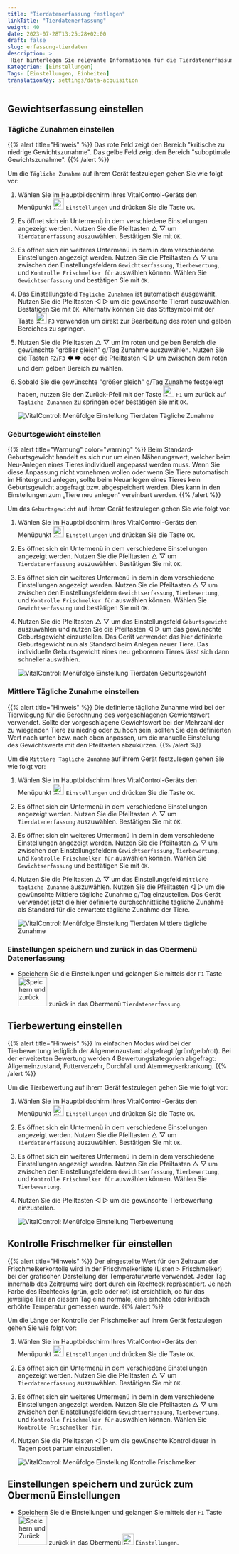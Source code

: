 ```yaml
---
title: "Tierdatenerfassung festlegen"
linkTitle: "Tierdatenerfassung"
weight: 40
date: 2023-07-28T13:25:28+02:00
draft: false
slug: erfassung-tierdaten
description: >
 Hier hinterlegen Sie relevante Informationen für die Tierdatenerfassung.
Kategorien: [Einstellungen]
Tags: [Einstellungen, Einheiten]
translationKey: settings/data-acquisition
---
```

## Gewichtserfassung einstellen
### Tägliche Zunahmen einstellen
{{% alert title="Hinweis" %}}
Das rote Feld zeigt den Bereich "kritische zu niedrige Gewichtszunahme". Das gelbe Feld zeigt den Bereich "suboptimale Gewichtszunahme".
{{% /alert %}}

Um die `Tägliche Zunahme` auf ihrem Gerät festzulegen gehen Sie wie folgt vor:

1. Wählen Sie im Hauptbildschirm Ihres VitalControl-Geräts den Menüpunkt <img src="/icons/gear.svg" width="25" align="bottom" alt="Einstellungen" /> `Einstellungen` und drücken Sie die Taste `OK`.

2. Es öffnet sich ein Untermenü in dem verschiedene Einstellungen angezeigt werden. Nutzen Sie die Pfeiltasten △ ▽  um `Tierdatenerfassung` auszuwählen. Bestätigen Sie mit `OK`.

3. Es öffnet sich ein weiteres Untermenü in dem in dem verschiedene Einstellungen angezeigt werden. Nutzen Sie die Pfeiltasten △ ▽ um zwischen den Einstellungsfeldern `Gewichtserfassung`, `Tierbewertung`, und `Kontrolle Frischmelker für` auswählen können. Wählen Sie `Gewichtserfassung` und bestätigen Sie mit `OK`.

4. Das Einstellungsfeld `Tägliche Zunahmen` ist automatisch ausgewählt. Nutzen Sie die Pfeiltasten ◁ ▷ um die gewünschte Tierart auszuwählen. Bestätigen Sie mit `OK`. Alternativ können Sie das Stiftsymbol mit der Taste <img src="/icons/actions/edit.svg" width="24" align="bottom" alt="Bearbeiten" /> `F3` verwenden um direkt zur Bearbeitung des roten und gelben Bereiches zu springen.

5. Nutzen Sie die Pfeiltasten △ ▽ um im roten und gelben Bereich die gewünschte "größer gleich" g/Tag Zunahme auszuwählen. Nutzen Sie die Tasten `F2`/`F3` 🡄 🡆 oder die Pfeiltasten ◁ ▷ um zwischen dem roten und dem gelben Bereich zu wählen.

6. Sobald Sie die gewünschte "größer gleich" g/Tag Zunahme festgelegt haben, nutzen Sie den Zurück-Pfeil mit der Taste <img src="/icons/back.svg" width="25" align="bottom" alt="Zurück" /> `F1` um zurück auf `Tägliche Zunahmen` zu springen oder bestätigen Sie mit `OK`.

    ![VitalControl: Menüfolge Einstellung Tierdaten Tägliche Zunahme](../bilder/täglichezunahme2.png "Tägliche Zunahme einstellen")


### Geburtsgewicht einstellen
{{% alert title="Warnung" color="warning" %}}
Beim Standard-Geburtsgewicht handelt es sich nur um einen Näherungswert, welcher beim Neu-Anlegen eines Tieres individuell angepasst werden muss.
Wenn Sie diese Anpassung nicht vornehmen wollen oder wenn Sie Tiere automatisch im Hintergrund anlegen, sollte beim Neuanlegen eines Tieres kein Geburtsgewicht abgefragt bzw. abgespeichert werden. Dies kann in den Einstellungen zum „Tiere neu anlegen“ vereinbart werden.
{{% /alert %}}

Um das `Geburtsgewicht` auf ihrem Gerät festzulegen gehen Sie wie folgt vor:

1. Wählen Sie im Hauptbildschirm Ihres VitalControl-Geräts den Menüpunkt <img src="/icons/gear.svg" width="25" align="bottom" alt="Einstellungen" /> `Einstellungen` und drücken Sie die Taste `OK`.

2. Es öffnet sich ein Untermenü in dem verschiedene Einstellungen angezeigt werden. Nutzen Sie die Pfeiltasten △ ▽  um `Tierdatenerfassung` auszuwählen. Bestätigen Sie mit `OK`.

3. Es öffnet sich ein weiteres Untermenü in dem in dem verschiedene Einstellungen angezeigt werden. Nutzen Sie die Pfeiltasten △ ▽ um zwischen den Einstellungsfeldern `Gewichtserfassung`, `Tierbewertung`, und `Kontrolle Frischmelker für` auswählen können. Wählen Sie `Gewichtserfassung` und bestätigen Sie mit `OK`.

4. Nutzen Sie die Pfeiltasten △ ▽ um das Einstellungsfeld `Geburtsgewicht` auszuwählen und nutzen Sie die Pfeiltasten ◁ ▷ um das gewünschte Geburtsgewicht einzustellen. Das Gerät verwendet das hier definierte Geburtsgewicht nun als Standard beim Anlegen neuer Tiere. Das individuelle Geburtsgewicht eines neu geborenen Tieres lässt sich dann schneller auswählen.

    ![VitalControl: Menüfolge Einstellung Tierdaten Geburtsgewicht](../bilder/geburtsgewicht.png "Geburtsgewicht einstellen")

### Mittlere Tägliche Zunahme einstellen

{{% alert title="Hinweis" %}}
Die definierte tägliche Zunahme wird bei der Tierwiegung für die Berechnung des vorgeschlagenen Gewichtswert verwendet. Sollte der vorgeschlagene Gewichtswert bei der Mehrzahl der zu wiegenden Tiere zu niedrig oder zu hoch sein, sollten Sie den definierten Wert nach unten bzw. nach oben anpassen, um die manuelle Einstellung des Gewichtswerts mit den Pfeiltasten abzukürzen.
{{% /alert %}}

Um die `Mittlere Tägliche Zunahme` auf ihrem Gerät festzulegen gehen Sie wie folgt vor:

1. Wählen Sie im Hauptbildschirm Ihres VitalControl-Geräts den Menüpunkt <img src="/icons/gear.svg" width="25" align="bottom" alt="Einstellungen" /> `Einstellungen` und drücken Sie die Taste `OK`.

2. Es öffnet sich ein Untermenü in dem verschiedene Einstellungen angezeigt werden. Nutzen Sie die Pfeiltasten △ ▽  um `Tierdatenerfassung` auszuwählen. Bestätigen Sie mit `OK`.

3. Es öffnet sich ein weiteres Untermenü in dem in dem verschiedene Einstellungen angezeigt werden. Nutzen Sie die Pfeiltasten △ ▽ um zwischen den Einstellungsfeldern `Gewichtserfassung`, `Tierbewertung`, und `Kontrolle Frischmelker für` auswählen können. Wählen Sie `Gewichtserfassung` und bestätigen Sie mit `OK`.

4. Nutzen Sie die Pfeiltasten △ ▽ um das Einstellungsfeld `Mittlere tägliche Zunahme` auszuwählen. Nutzen Sie die Pfeiltasten ◁ ▷ um die gewünschte Mittlere tägliche Zunahme g/Tag einzustellen. Das Gerät verwendet jetzt die hier definierte durchschnittliche tägliche Zunahme als Standard für die erwartete tägliche Zunahme der Tiere.

    ![VitalControl: Menüfolge Einstellung Tierdaten Mittlere tägliche Zunahme](../bilder/mittleretäglichezunahme.png "Mittlere Tägliche Zunahme einstellen")

### Einstellungen speichern und zurück in das Obermenü Datenerfassung

- Speichern Sie die Einstellungen und gelangen Sie mittels der `F1` Taste &nbsp;<img src="/icons/footer/save_exit.svg" width="65" align="bottom" alt="Speichern und zurück" /> zurück in das Obermenü `Tierdatenerfassung`.

## Tierbewertung einstellen

{{% alert title="Hinweis" %}}
Im einfachen Modus wird bei der Tierbewertung lediglich der Allgemeinzustand abgefragt (grün/gelb/rot). Bei der erweiterten Bewertung werden 4 Bewertungskategorien abgefragt: Allgemeinzustand, Futterverzehr, Durchfall und Atemwegserkrankung.
{{% /alert %}}

Um die Tierbewertung auf ihrem Gerät festzulegen gehen Sie wie folgt vor:

1. Wählen Sie im Hauptbildschirm Ihres VitalControl-Geräts den Menüpunkt <img src="/icons/gear.svg" width="25" align="bottom" alt="Einstellungen" /> `Einstellungen` und drücken Sie die Taste `OK`.

2. Es öffnet sich ein Untermenü in dem verschiedene Einstellungen angezeigt werden. Nutzen Sie die Pfeiltasten  △ ▽  um `Tierdatenerfassung` auszuwählen. Bestätigen Sie mit `OK`.

3. Es öffnet sich ein weiteres Untermenü in dem in dem verschiedene Einstellungen angezeigt werden. Nutzen Sie die Pfeiltasten △ ▽ um zwischen den Einstellungsfeldern `Gewichtserfassung`, `Tierbewertung`, und `Kontrolle Frischmelker für` auswählen können. Wählen Sie `Tierbewertung`.

4. Nutzen Sie die Pfeiltasten ◁ ▷ um die gewünschte Tierbewertung einzustellen.

    ![VitalControl: Menüfolge Einstellung Tierbewertung](../bilder/tierbewertung.png "Tierbewertung einstellen")



## Kontrolle Frischmelker für einstellen

{{% alert title="Hinweis" %}}
Der eingestellte Wert für den Zeitraum der Frischmelkerkontolle wird in der Frischmelkerliste (Listen > Frischmelker) bei der grafischen Darstellung der Temperaturwerte verwendet. Jeder Tag innerhalb des Zeitraums wird dort durch ein Rechteck repräsentiert. Je nach Farbe des Rechtecks (grün, gelb oder rot) ist ersichtlich, ob für das jeweilige Tier an diesem Tag eine normale, eine erhöhte oder kritisch erhöhte Temperatur gemessen wurde.
{{% /alert %}}

Um die Länge der Kontrolle der Frischmelker auf ihrem Gerät festzulegen gehen Sie wie folgt vor:

1. Wählen Sie im Hauptbildschirm Ihres VitalControl-Geräts den Menüpunkt <img src="/icons/gear.svg" width="25" align="bottom" alt="Einstellungen" /> `Einstellungen` und drücken Sie die Taste `OK`.

2. Es öffnet sich ein Untermenü in dem verschiedene Einstellungen angezeigt werden. Nutzen Sie die Pfeiltasten  △ ▽  um `Tierdatenerfassung` auszuwählen. Bestätigen Sie mit `OK`.

3. Es öffnet sich ein weiteres Untermenü in dem in dem verschiedene Einstellungen angezeigt werden. Nutzen Sie die Pfeiltasten △ ▽ um zwischen den Einstellungsfeldern `Gewichtserfassung`, `Tierbewertung`, und `Kontrolle Frischmelker für` auswählen können. Wählen Sie `Kontrolle Frischmelker für`.

4. Nutzen Sie die Pfeiltasten ◁ ▷ um die gewünschte Kontrolldauer in Tagen post partum einzustellen.


    ![VitalControl: Menüfolge Einstellung Kontrolle Frischmelker](../bilder/kontrollefrischmelker.png "Kontrollefrischmelker einstellen")



## Einstellungen speichern und zurück zum Obermenü Einstellungen

- Speichern Sie die Einstellungen und gelangen Sie mittels der `F1` Taste &nbsp;<img src="/icons/footer/save_exit.svg" width="65" align="bottom" alt="Speichern und Zurück" /> zurück in das Obermenü <img src="/icons/gear.svg" width="25" align="bottom" alt="Einstellungen" /> `Einstellungen`.
